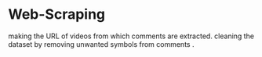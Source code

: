 # Web-Scraping
making the URL of videos from which comments are extracted.
cleaning the dataset by removing unwanted symbols from comments .
